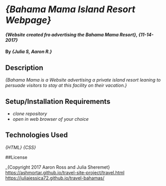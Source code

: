 # _{Bahama Mama Island Resort Webpage}_

#### _{Website created fro advertising the Bahama Mama Resort}, {11-14-2017}_

#### By _**{Julia S, Aaron R.}**_

## Description

_{Bahama Mama is a Website advertising a private island resort leaning to persuade visitors to stay at this facility on their vacation.}_

## Setup/Installation Requirements

* _clone repository_
* _open in web browser of your choice_

## Technologies Used

_{HTML}_
_{CSS}_

##License

_{Copyright 2017 Aaron Ross and Julia Sheremet}
https://ashmortar.github.io/travel-site-project/travel.html
https://juliajessica72.github.io/travel-bahamas/
